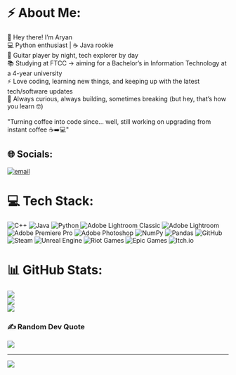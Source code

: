 # ⚡ About Me:
👋 Hey there! I’m Aryan<br>💻 Python enthusiast | ☕ Java rookie <br>🎸 Guitar player by night, tech explorer by day<br>📚 Studying at FTCC → aiming for a Bachelor’s in Information Technology at a 4-year university<br>⚡ Love coding, learning new things, and keeping up with the latest tech/software updates<br>🚀 Always curious, always building, sometimes breaking (but hey, that’s how you learn 🤓)<br><br>"Turning coffee into code since… well, still working on upgrading from instant coffee ☕➡️💻"


## 🌐 Socials:
[![email](https://img.shields.io/badge/Email-D14836?logo=gmail&logoColor=white)](mailto:kandulaa1847@student.faytechcc.edu) 

# 💻 Tech Stack:
![C++](https://img.shields.io/badge/c++-%2300599C.svg?style=flat&logo=c%2B%2B&logoColor=white) ![Java](https://img.shields.io/badge/java-%23ED8B00.svg?style=flat&logo=openjdk&logoColor=white) ![Python](https://img.shields.io/badge/python-3670A0?style=flat&logo=python&logoColor=ffdd54) ![Adobe Lightroom Classic](https://img.shields.io/badge/Adobe%20Lightroom%20Classic-31A8FF.svg?style=flat&logo=Adobe%20Lightroom%20Classic&logoColor=white) ![Adobe Lightroom](https://img.shields.io/badge/Adobe%20Lightroom-31A8FF.svg?style=flat&logo=Adobe%20Lightroom&logoColor=white) ![Adobe Premiere Pro](https://img.shields.io/badge/Adobe%20Premiere%20Pro-9999FF.svg?style=flat&logo=Adobe%20Premiere%20Pro&logoColor=white) ![Adobe Photoshop](https://img.shields.io/badge/adobe%20photoshop-%2331A8FF.svg?style=flat&logo=adobe%20photoshop&logoColor=white) ![NumPy](https://img.shields.io/badge/numpy-%23013243.svg?style=flat&logo=numpy&logoColor=white) ![Pandas](https://img.shields.io/badge/pandas-%23150458.svg?style=flat&logo=pandas&logoColor=white) ![GitHub](https://img.shields.io/badge/github-%23121011.svg?style=flat&logo=github&logoColor=white) ![Steam](https://img.shields.io/badge/steam-%23000000.svg?style=flat&logo=steam&logoColor=white) ![Unreal Engine](https://img.shields.io/badge/unrealengine-%23313131.svg?style=flat&logo=unrealengine&logoColor=white) ![Riot Games](https://img.shields.io/badge/riotgames-D32936.svg?style=flat&logo=riotgames&logoColor=white) ![Epic Games](https://img.shields.io/badge/epicgames-%23313131.svg?style=flat&logo=epicgames&logoColor=white) ![Itch.io](https://img.shields.io/badge/Itch-%23FF0B34.svg?style=flat&logo=Itch.io&logoColor=white)
# 📊 GitHub Stats:
![](https://github-readme-stats.vercel.app/api?username=aryan-kandula&theme=dark&hide_border=true&include_all_commits=false&count_private=false)<br/>
![](https://nirzak-streak-stats.vercel.app/?user=aryan-kandula&theme=dark&hide_border=true)<br/>
![](https://github-readme-stats.vercel.app/api/top-langs/?username=aryan-kandula&theme=dark&hide_border=true&include_all_commits=false&count_private=false&layout=compact)

### ✍️ Random Dev Quote
![](https://quotes-github-readme.vercel.app/api?type=horizontal&theme=dark)

---
[![](https://visitcount.itsvg.in/api?id=aryan-kandula&icon=0&color=1)](https://visitcount.itsvg.in)

<!-- Proudly created with GPRM ( https://gprm.itsvg.in ) -->
